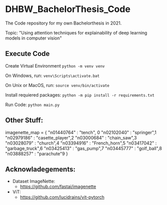 # DHBW_BachelorThesis_Code

The Code repository for my own Bachelorthesis in 2021. 

Topic: "Using attention techniques for explainability of deep learning models in computer vision"

## Execute Code

Create Virtual Environment
```python -m venv venv```

On Windows, run:
```venv\Scripts\activate.bat```

On Unix or MacOS, run:
```source venv/bin/activate```


Install requiered packages:
```python -m pip install -r requirements.txt```

Run Code:
```python main.py```

## Other Stuff:

imagenette_map = { 
    "n01440764" : "tench", 0
    "n02102040" : "springer",1
    "n02979186" : "casette_player",2
    "n03000684" : "chain_saw",3
    "n03028079" : "church",4
    "n03394916" : "French_horn",5
    "n03417042" : "garbage_truck",6
    "n03425413" : "gas_pump",7
    "n03445777" : "golf_ball",8
    "n03888257" : "parachute"9
}

## Acknowladegements:

- Dataset ImageNette:
    - https://github.com/fastai/imagenette
- ViT:
    - https://github.com/lucidrains/vit-pytorch